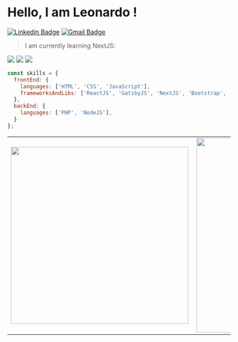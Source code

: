 # Hello, I am Leonardo !
[![Linkedin Badge](https://img.shields.io/badge/-LinkedIn-blue?style=flat&logo=Linkedin&logoColor=white&link=https://www.linkedin.com/in/leonardo-santos-flores/)](https://www.linkedin.com/in/leonardo-santos-flores/)
[![Gmail Badge](https://img.shields.io/badge/-Gmail-c14438?style=flat&logo=Gmail&logoColor=white&link=mailto:contatoleonardoflores@gmail.com)](mailto:contato@leonardoflores.dev?cc=contatoleonardoflores@gmail.com)

> I am currently learning NextJS:

<img src="https://img.shields.io/badge/-JavaScript-1C1C1C?style=flat&logo=Javascript&logoColor=yellow">

<img src="https://img.shields.io/badge/-ECMAScript 6-1C1C1C?style=flat&logo=Javascript&logoColor=yellow">

<img src="https://img.shields.io/badge/-React-1C1C1C?style=flat&logo=React&logoColor=blue">

```javascript
const skills = {
  frontEnd: {
    languages: ['HTML', 'CSS', 'JavaScript'],
    frameworksAndLibs: ['ReactJS', 'GatsbyJS', 'NextJS', 'Bootstrap', 'Material-UI', 'React Hook Form', 'Yup'],
  },
  backEnd: {
    languages: ['PHP', 'NodeJS'],
  }
};
```

<center>
   <table>
     <tr>
       <td>
        <img width="400px" align="left" src="https://github-readme-stats.vercel.app/api/top-langs/?username=leonardodsf&hide=html&layout=compact&theme=radical"/>
       </td>
         <td>
            <img width="440px" align="left" src="https://github-readme-stats.vercel.app/api?username=leonardodsf&theme=radical&show_icons=true" />
        </td>
     </tr>  
   </table>
</center>


